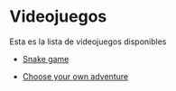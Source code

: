 # Videojuegos

Esta es la lista de videojuegos disponibles

- [Snake game][snake_game]
- [Choose your own adventure][choose]

  [snake_game]: ./SnakeGame/README.md
  [choose]: ./ChooseYourOwnAdventure/README.md
